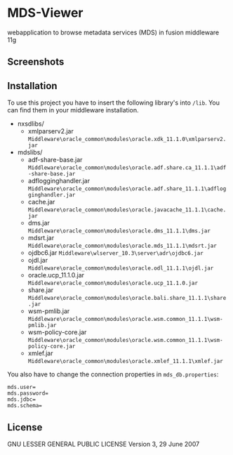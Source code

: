 MDS-Viewer
==========

webapplication to browse metadata services (MDS) in fusion middleware 11g

Screenshots
-----------
[Folder View]: https://raw.github.com/stetro/MDS-Viewer/master/folder.PNG
[File View]: https://raw.github.com/stetro/MDS-Viewer/master/file.PNG

Installation
------------
To use this project you have to insert the following library's into  ``/lib``.
You can find them in your middleware installation.

* nxsdlibs/
    * xmlparserv2.jar ``Middleware\oracle_common\modules\oracle.xdk_11.1.0\xmlparserv2.jar``
* mdslibs/
    * adf-share-base.jar ``Middleware\oracle_common\modules\oracle.adf.share.ca_11.1.1\adf-share-base.jar``
    * adflogginghandler.jar ``Middleware\oracle_common\modules\oracle.adf.share_11.1.1\adflogginghandler.jar``
    * cache.jar ``Middleware\oracle_common\modules\oracle.javacache_11.1.1\cache.jar``
    * dms.jar ``Middleware\oracle_common\modules\oracle.dms_11.1.1\dms.jar``
    * mdsrt.jar ``Middleware\oracle_common\modules\oracle.mds_11.1.1\mdsrt.jar``
    * ojdbc6.jar ``Middleware\wlserver_10.3\server\adr\ojdbc6.jar``
    * ojdl.jar ``Middleware\oracle_common\modules\oracle.odl_11.1.1\ojdl.jar``
    * oracle.ucp_11.1.0.jar ``Middleware\oracle_common\modules\oracle.ucp_11.1.0.jar``
    * share.jar ``Middleware\oracle_common\modules\oracle.bali.share_11.1.1\share.jar``
    * wsm-pmlib.jar ``Middleware\oracle_common\modules\oracle.wsm.common_11.1.1\wsm-pmlib.jar``
    * wsm-policy-core.jar ``Middleware\oracle_common\modules\oracle.wsm.common_11.1.1\wsm-policy-core.jar``
    * xmlef.jar ``Middleware\oracle_common\modules\oracle.xmlef_11.1.1\xmlef.jar``

You also have to change the connection properties in ``mds_db.properties``:

```
mds.user=
mds.password=
mds.jdbc=
mds.schema=
```

License
---------------------
GNU LESSER GENERAL PUBLIC LICENSE Version 3, 29 June 2007